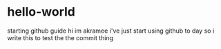 # hello-world
starting github guide
hi im akramee i've just start using github to day so i write this to test the the commit thing 
